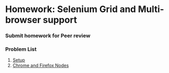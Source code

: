 Homework: Selenium Grid and Multi-browser support
=====================================

### Submit homework for Peer review

### Problem List

1. [Setup](./01.Setup)
1. [Chrome and Firefox Nodes](./02.ChromeFirefoxNodes)
